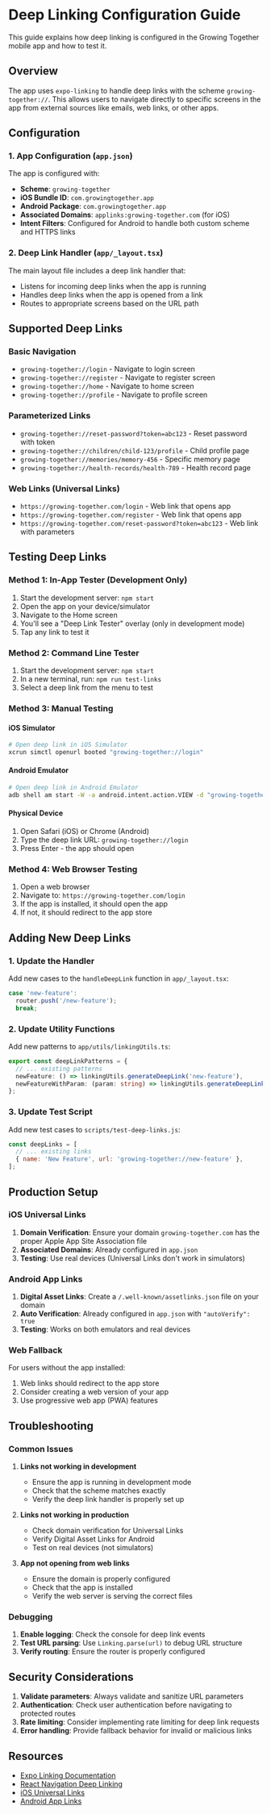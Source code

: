 # Deep Linking Configuration Guide

This guide explains how deep linking is configured in the Growing Together mobile app and how to test it.

## Overview

The app uses `expo-linking` to handle deep links with the scheme `growing-together://`. This allows users to navigate directly to specific screens in the app from external sources like emails, web links, or other apps.

## Configuration

### 1. App Configuration (`app.json`)

The app is configured with:
- **Scheme**: `growing-together`
- **iOS Bundle ID**: `com.growingtogether.app`
- **Android Package**: `com.growingtogether.app`
- **Associated Domains**: `applinks:growing-together.com` (for iOS)
- **Intent Filters**: Configured for Android to handle both custom scheme and HTTPS links

### 2. Deep Link Handler (`app/_layout.tsx`)

The main layout file includes a deep link handler that:
- Listens for incoming deep links when the app is running
- Handles deep links when the app is opened from a link
- Routes to appropriate screens based on the URL path

## Supported Deep Links

### Basic Navigation
- `growing-together://login` - Navigate to login screen
- `growing-together://register` - Navigate to register screen
- `growing-together://home` - Navigate to home screen
- `growing-together://profile` - Navigate to profile screen

### Parameterized Links
- `growing-together://reset-password?token=abc123` - Reset password with token
- `growing-together://children/child-123/profile` - Child profile page
- `growing-together://memories/memory-456` - Specific memory page
- `growing-together://health-records/health-789` - Health record page

### Web Links (Universal Links)
- `https://growing-together.com/login` - Web link that opens app
- `https://growing-together.com/register` - Web link that opens app
- `https://growing-together.com/reset-password?token=abc123` - Web link with parameters

## Testing Deep Links

### Method 1: In-App Tester (Development Only)

1. Start the development server: `npm start`
2. Open the app on your device/simulator
3. Navigate to the Home screen
4. You'll see a "Deep Link Tester" overlay (only in development mode)
5. Tap any link to test it

### Method 2: Command Line Tester

1. Start the development server: `npm start`
2. In a new terminal, run: `npm run test-links`
3. Select a deep link from the menu to test

### Method 3: Manual Testing

#### iOS Simulator
```bash
# Open deep link in iOS Simulator
xcrun simctl openurl booted "growing-together://login"
```

#### Android Emulator
```bash
# Open deep link in Android Emulator
adb shell am start -W -a android.intent.action.VIEW -d "growing-together://login" com.growingtogether.app
```

#### Physical Device
1. Open Safari (iOS) or Chrome (Android)
2. Type the deep link URL: `growing-together://login`
3. Press Enter - the app should open

### Method 4: Web Browser Testing

1. Open a web browser
2. Navigate to: `https://growing-together.com/login`
3. If the app is installed, it should open the app
4. If not, it should redirect to the app store

## Adding New Deep Links

### 1. Update the Handler

Add new cases to the `handleDeepLink` function in `app/_layout.tsx`:

```typescript
case 'new-feature':
  router.push('/new-feature');
  break;
```

### 2. Update Utility Functions

Add new patterns to `app/utils/linkingUtils.ts`:

```typescript
export const deepLinkPatterns = {
  // ... existing patterns
  newFeature: () => linkingUtils.generateDeepLink('new-feature'),
  newFeatureWithParam: (param: string) => linkingUtils.generateDeepLink('new-feature', { param }),
};
```

### 3. Update Test Script

Add new test cases to `scripts/test-deep-links.js`:

```javascript
const deepLinks = [
  // ... existing links
  { name: 'New Feature', url: 'growing-together://new-feature' },
];
```

## Production Setup

### iOS Universal Links

1. **Domain Verification**: Ensure your domain `growing-together.com` has the proper Apple App Site Association file
2. **Associated Domains**: Already configured in `app.json`
3. **Testing**: Use real devices (Universal Links don't work in simulators)

### Android App Links

1. **Digital Asset Links**: Create a `/.well-known/assetlinks.json` file on your domain
2. **Auto Verification**: Already configured in `app.json` with `"autoVerify": true`
3. **Testing**: Works on both emulators and real devices

### Web Fallback

For users without the app installed:
1. Web links should redirect to the app store
2. Consider creating a web version of your app
3. Use progressive web app (PWA) features

## Troubleshooting

### Common Issues

1. **Links not working in development**
   - Ensure the app is running in development mode
   - Check that the scheme matches exactly
   - Verify the deep link handler is properly set up

2. **Links not working in production**
   - Check domain verification for Universal Links
   - Verify Digital Asset Links for Android
   - Test on real devices (not simulators)

3. **App not opening from web links**
   - Ensure the domain is properly configured
   - Check that the app is installed
   - Verify the web server is serving the correct files

### Debugging

1. **Enable logging**: Check the console for deep link events
2. **Test URL parsing**: Use `Linking.parse(url)` to debug URL structure
3. **Verify routing**: Ensure the router is properly configured

## Security Considerations

1. **Validate parameters**: Always validate and sanitize URL parameters
2. **Authentication**: Check user authentication before navigating to protected routes
3. **Rate limiting**: Consider implementing rate limiting for deep link requests
4. **Error handling**: Provide fallback behavior for invalid or malicious links

## Resources

- [Expo Linking Documentation](https://docs.expo.dev/guides/linking/)
- [React Navigation Deep Linking](https://reactnavigation.org/docs/deep-linking/)
- [iOS Universal Links](https://developer.apple.com/ios/universal-links/)
- [Android App Links](https://developer.android.com/training/app-links) 